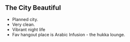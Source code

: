 ## The City Beautiful

- Planned city. 
- Very clean.
- Vibrant night life
- Fav hangout place is Arabic Infusion - the hukka lounge.
